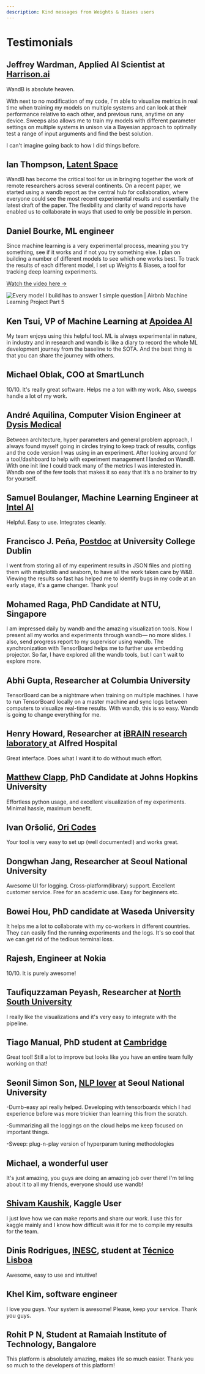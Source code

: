 ```yaml
---
description: Kind messages from Weights & Biases users
---
```


# Testimonials

## Jeffrey Wardman, Applied AI Scientist at [Harrison.ai](https://www.harrison.ai/)

WandB is absolute heaven.

With next to no modification of my code, I'm able to visualize metrics in real time when training my models on multiple systems and can look at their performance relative to each other, and previous runs, anytime on any device. Sweeps also allows me to train my models with different parameter settings on multiple systems in unison via a Bayesian approach to optimally test a range of input arguments and find the best solution.

I can't imagine going back to how I did things before.

## **Ian Thompson,** [**Latent Space**](https://www.latentspace.co/)

WandB has become the critical tool for us in bringing together the work of remote researchers across several continents. On a recent paper, we started using a wandb report as the central hub for collaboration, where everyone could see the most recent experimental results and essentially the latest draft of the paper. The flexibility and clarity of wand reports have enabled us to collaborate in ways that used to only be possible in person.

## Daniel Bourke, ML engineer

Since machine learning is a very experimental process, meaning you try something, see if it works and if not you try something else. I plan on building a number of different models to see which one works best. To track the results of each different model, I set up Weights & Biases, a tool for tracking deep learning experiments.

[Watch the video here →](https://www.youtube.com/watch?v=83s-OEFMgVY)

![Every model I build has to answer 1 simple question \| Airbnb Machine Learning Project Part 5](../.gitbook/assets/fan-video.png)

## Ken Tsui, VP of Machine Learning at [Apoidea AI](https://apoidea.ai/)

My team enjoys using this helpful tool. ML is always experimental in nature, in industry and in research and wandb is like a diary to record the whole ML development journey from the baseline to the SOTA. And the best thing is that you can share the journey with others.

## Michael Oblak, COO at SmartLunch

10/10. It's really great software. Helps me a ton with my work. Also, sweeps handle a lot of my work.

## André Aquilina, Computer Vision Engineer at [Dysis Medical](https://dysismedical.com/)

Between architecture, hyper parameters and general problem approach, I always found myself going in circles trying to keep track of results, configs and the code version I was using in an experiment. After looking around for a tool/dashboard to help with experiment management I landed on WandB. With one init line I could track many of the metrics I was interested in. Wandb one of the few tools that makes it so easy that it’s a no brainer to try for yourself.

## Samuel Boulanger, Machine Learning Engineer at [Intel AI](https://www.intel.com/content/www/us/en/artificial-intelligence/overview.html)

Helpful. Easy to use. Integrates cleanly.

## Francisco J. Peña, [Postdoc](https://www.linkedin.com/in/franciscojp) at University College Dublin

I went from storing all of my experiment results in JSON files and plotting them with matplotlib and seaborn, to have all the work taken care by W&B. Viewing the results so fast has helped me to identify bugs in my code at an early stage, it's a game changer. Thank you!

## Mohamed Raga, PhD Candidate at NTU, Singapore

I am impressed daily by wandb and the amazing visualization tools. Now I present all my works and experiments through wandb— no more slides. I also, send progress report to my supervisor using wandb. The synchronization with TensorBoard helps me to further use embedding projector. So far, I have explored all the wandb tools, but I can't wait to explore more.

## Abhi Gupta, Researcher at Columbia University

TensorBoard can be a nightmare when training on multiple machines. I have to run TensorBoard locally on a master machine and sync logs between computers to visualize real-time results. With wandb, this is so easy. Wandb is going to change everything for me.

## Henry Howard, Researcher at [iBRAIN research laboratory ](https://www.monash.edu/medicine/ccs/neuroscience/research/law-group)at Alfred Hospital

Great interface. Does what I want it to do without much effort.

## [Matthew Clapp](https://itsayellow.com/), PhD Candidate at Johns Hopkins University

Effortless python usage, and excellent visualization of my experiments. Minimal hassle, maximum benefit.

## Ivan Oršolić, [Ori Codes](https://ori.codes/)

Your tool is very easy to set up \(well documented!\) and works great.

## Dongwhan Jang, Researcher at Seoul National University

Awesome UI for logging. Cross-platform\(library\) support. Excellent customer service. Free for an academic use. Easy for beginners etc.

## Bowei Hou, PhD candidate at Waseda University

It helps me a lot to collaborate with my co-workers in different countries. They can easily find the running experiments and the logs. It's so cool that we can get rid of the tedious terminal loss.

## **Rajesh, Engineer at  Nokia**

10/10. It is purely awesome!

## Taufiquzzaman Peyash, Researcher at [North South University](http://www.northsouth.edu/)

I really like the visualizations and it's very easy to integrate with the pipeline.

## Tiago Manual,  PhD student at [Cambridge](https://www.cl.cam.ac.uk/research/ai/)

Great tool! Still a lot to improve but looks like you have an entire team fully working on that!

## **Seonil Simon Son,** [NLP lover](https://dramaqa.snu.ac.kr/) at Seoul National University

-Dumb-easy api really helped. Developing with tensorboardx which I had experience before was more trickier than learning this from the scratch.

-Summarizing all the loggings on the cloud helps me keep focused on important things.

-Sweep: plug-n-play version of hyperparam tuning methodologies

## Michael, a wonderful user

It's just amazing, you guys are doing an amazing job over there! I'm telling about it to all my friends, everyone should use wandb!

## [Shivam Kaushik](https://www.kaggle.com/mythrex/competitions), Kaggle User

I just love how we can make reports and share our work. I use this for kaggle mainly and I know how difficult was it for me to compile my results for the team.

## Dinis Rodrigues, [INESC](https://www.inesc-id.pt/), student at [Técnico Lisboa](https://tecnico.ulisboa.pt/pt/)

Awesome, easy to use and intuitive!

## Khel Kim, software engineer

I love you guys. Your system is awesome! Please, keep your service. Thank you guys.

## Rohit P N, Student at Ramaiah Institute of Technology, Bangalore

This platform is absolutely amazing, makes life so much easier. Thank you so much to the developers of this platform!

